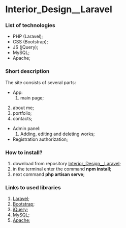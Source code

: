 # Interior_Design__Laravel

### List of technologies
- PHP (Laravel);
- CSS (Bootstrap);
- JS (jQuery);
- MySQL;
- Apache;

### Short description

The site consists of several parts:
- App:
   1. main page;
2. about me;
3. portfolio;
4. contacts;
- Admin panel:
   1. Adding, editing and deleting works;
- Registration authorization;

### How to install? 
1. download from repository [Interior_Design__Laravel](https://github.com/VictoriaRus/Interior_Design__Laravel);
2. in the terminal enter the command **npm install**;
3. next command **php artisan serve**;

### Links to used libraries
1. [Laravel](https://laravel.com/);
2. [Bootstrap](https://getbootstrap.com/);
3. [jQuery](https://jquery.com/);
4. [MySQL](https://www.mysql.com/);
5. [Apache](https://httpd.apache.org/);
